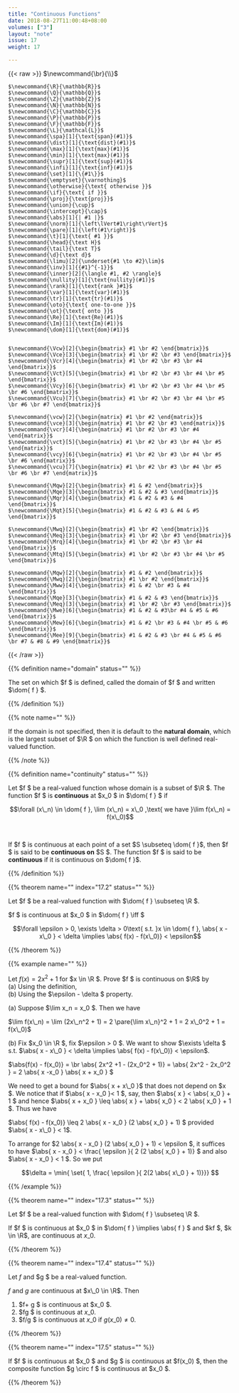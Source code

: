 ```yaml
---
title: "Continuous Functions"
date: 2018-08-27T11:00:48+08:00
volumes: ["3"]
layout: "note"
issue: 17
weight: 17

---
```


<!--more-->

<div class="latex-macros">
  {{< raw >}}
    $\newcommand{\br}{\\}$

    $\newcommand{\R}{\mathbb{R}}$
    $\newcommand{\Q}{\mathbb{Q}}$
    $\newcommand{\Z}{\mathbb{Z}}$
    $\newcommand{\N}{\mathbb{N}}$
    $\newcommand{\C}{\mathbb{C}}$
    $\newcommand{\P}{\mathbb{P}}$
    $\newcommand{\F}{\mathbb{F}}$
    $\newcommand{\L}{\mathcal{L}}$
    $\newcommand{\spa}[1]{\text{span}(#1)}$
    $\newcommand{\dist}[1]{\text{dist}(#1)}$
    $\newcommand{\max}[1]{\text{max}(#1)}$
    $\newcommand{\min}[1]{\text{max}(#1)}$
    $\newcommand{\supr}[1]{\text{sup}(#1)}$
    $\newcommand{\infi}[1]{\text{inf}(#1)}$
    $\newcommand{\set}[1]{\{#1\}}$
    $\newcommand{\emptyset}{\varnothing}$
    $\newcommand{\otherwise}{\text{ otherwise }}$
    $\newcommand{\if}{\text{ if }}$
    $\newcommand{\proj}{\text{proj}}$
    $\newcommand{\union}{\cup}$
    $\newcommand{\intercept}{\cap}$
    $\newcommand{\abs}[1]{| #1 |}$
    $\newcommand{\norm}[1]{\left\lVert#1\right\rVert}$
    $\newcommand{\pare}[1]{\left(#1\right)}$
    $\newcommand{\t}[1]{\text{ #1 }}$
    $\newcommand{\head}{\text H}$
    $\newcommand{\tail}{\text T}$
    $\newcommand{\d}{\text d}$
    $\newcommand{\limu}[2]{\underset{#1 \to #2}\lim}$
    $\newcommand{\inv}[1]{{#1}^{-1}}$
    $\newcommand{\inner}[2]{\langle #1, #2 \rangle}$
    $\newcommand{\nullity}[1]{\text{nullity}(#1)}$
    $\newcommand{\rank}[1]{\text{rank }#1}$
    $\newcommand{\var}[1]{\text{var}(#1)}$
    $\newcommand{\tr}[1]{\text{tr}(#1)}$
    $\newcommand{\oto}{\text{ one-to-one }}$
    $\newcommand{\ot}{\text{ onto }}$
    $\newcommand{\Re}[1]{\text{Re}(#1)}$
    $\newcommand{\Im}[1]{\text{Im}(#1)}$
    $\newcommand{\dom}[1]{\text{dom}(#1)}$


    $\newcommand{\Vcw}[2]{\begin{bmatrix} #1 \br #2 \end{bmatrix}}$
    $\newcommand{\Vce}[3]{\begin{bmatrix} #1 \br #2 \br #3 \end{bmatrix}}$
    $\newcommand{\Vcr}[4]{\begin{bmatrix} #1 \br #2 \br #3 \br #4 \end{bmatrix}}$
    $\newcommand{\Vct}[5]{\begin{bmatrix} #1 \br #2 \br #3 \br #4 \br #5 \end{bmatrix}}$
    $\newcommand{\Vcy}[6]{\begin{bmatrix} #1 \br #2 \br #3 \br #4 \br #5 \br #6 \end{bmatrix}}$
    $\newcommand{\Vcu}[7]{\begin{bmatrix} #1 \br #2 \br #3 \br #4 \br #5 \br #6 \br #7 \end{bmatrix}}$

    $\newcommand{\vcw}[2]{\begin{matrix} #1 \br #2 \end{matrix}}$
    $\newcommand{\vce}[3]{\begin{matrix} #1 \br #2 \br #3 \end{matrix}}$
    $\newcommand{\vcr}[4]{\begin{matrix} #1 \br #2 \br #3 \br #4 \end{matrix}}$
    $\newcommand{\vct}[5]{\begin{matrix} #1 \br #2 \br #3 \br #4 \br #5 \end{matrix}}$
    $\newcommand{\vcy}[6]{\begin{matrix} #1 \br #2 \br #3 \br #4 \br #5 \br #6 \end{matrix}}$
    $\newcommand{\vcu}[7]{\begin{matrix} #1 \br #2 \br #3 \br #4 \br #5 \br #6 \br #7 \end{matrix}}$

    $\newcommand{\Mqw}[2]{\begin{bmatrix} #1 & #2 \end{bmatrix}}$
    $\newcommand{\Mqe}[3]{\begin{bmatrix} #1 & #2 & #3 \end{bmatrix}}$
    $\newcommand{\Mqr}[4]{\begin{bmatrix} #1 & #2 & #3 & #4 \end{bmatrix}}$
    $\newcommand{\Mqt}[5]{\begin{bmatrix} #1 & #2 & #3 & #4 & #5 \end{bmatrix}}$

    $\newcommand{\Mwq}[2]{\begin{bmatrix} #1 \br #2 \end{bmatrix}}$
    $\newcommand{\Meq}[3]{\begin{bmatrix} #1 \br #2 \br #3 \end{bmatrix}}$
    $\newcommand{\Mrq}[4]{\begin{bmatrix} #1 \br #2 \br #3 \br #4 \end{bmatrix}}$
    $\newcommand{\Mtq}[5]{\begin{bmatrix} #1 \br #2 \br #3 \br #4 \br #5 \end{bmatrix}}$

    $\newcommand{\Mqw}[2]{\begin{bmatrix} #1 & #2 \end{bmatrix}}$
    $\newcommand{\Mwq}[2]{\begin{bmatrix} #1 \br #2 \end{bmatrix}}$
    $\newcommand{\Mww}[4]{\begin{bmatrix} #1 & #2 \br #3 & #4 \end{bmatrix}}$
    $\newcommand{\Mqe}[3]{\begin{bmatrix} #1 & #2 & #3 \end{bmatrix}}$
    $\newcommand{\Meq}[3]{\begin{bmatrix} #1 \br #2 \br #3 \end{bmatrix}}$
    $\newcommand{\Mwe}[6]{\begin{bmatrix} #1 & #2 & #3\br #4 & #5 & #6 \end{bmatrix}}$
    $\newcommand{\Mew}[6]{\begin{bmatrix} #1 & #2 \br #3 & #4 \br #5 & #6 \end{bmatrix}}$
    $\newcommand{\Mee}[9]{\begin{bmatrix} #1 & #2 & #3 \br #4 & #5 & #6 \br #7 & #8 & #9 \end{bmatrix}}$
  {{< /raw >}}
</div>

{{% definition name="domain" status="" %}}

The set on which $f $ is defined, called the domain of $f $ and written $\dom{ f } $.

{{% /definition %}}

{{% note name="" %}}

If the domain is not specified, then it is default to the **natural domain**, which is the largest subset of $\R $ on which the function is well defined real-valued function.

{{% /note %}}

{{% definition name="continuity" status="" %}}

Let $f $ be a real-valued function whose domain is a subset of $\R $. The function $f $ is **continuous** at $x\_0 $ in $\dom{ f } $ if

$$\forall (x\_n) \in \dom{ f }, \lim (x\_n) = x\_0 ,\text{ we have }\lim f(x\_n) = f(x\_0)$$

<br>

If $f $ is continuous at each point of a set $S \subseteq \dom{ f }$, then $f $ is said to be **continuous on** $S $. The function $f $ is said to be **continuous** if it is continuous on $\dom{ f }$.

{{% /definition %}}

{{% theorem name="" index="17.2" status="" %}}

Let $f $ be a real-valued function with $\dom{ f } \subseteq \R $.

$f $ is continuous at $x\_0 $ in $\dom{ f } \iff $

$$\forall \epsilon > 0, \exists \delta > 0\text{ s.t. }x \in \dom{ f }, \abs{ x - x\_0 } < \delta \implies \abs{ f(x) - f(x\_0)} < \epsilon$$

{{% /theorem %}}

{{% example name="" %}}

Let $f(x)  = 2x^2 + 1$ for $x \in \R $. Prove $f $ is continuous on $\R$ by <br>
(a) Using the definition, <br>
(b) Using the $\epsilon - \delta $ property.

(a) Suppose $\lim x\_n = x\_0 $. Then we have

$\lim f(x\_n) = \lim (2x\_n^2 + 1) = 2 \pare{\lim x\_n}^2 + 1 = 2 x\_0^2 + 1 = f(x\_0)$

(b) Fix $x\_0 \in \R $, fix $\epsilon > 0 $. We want to show $\exists \delta $ s.t. $\abs{ x - x\_0 } < \delta \implies \abs{ f(x) - f(x\_0)} < \epsilon$.

$\abs{f(x) - f(x\_0)} = \br \abs{ 2x^2 +1 - (2x\_0^2 + 1)} = \abs{ 2x^2 - 2x\_0^2 } = 2 \abs{ x -x\_0 } \abs{ x + x\_0 } $

We need to get a bound for $\abs{ x + x\_0 }$ that does not depend on $x $. We notice that if $\abs{ x - x\_0 }< 1  $, say, then $\abs{ x } < \abs{ x\_0 } + 1 $ and hence $\abs{ x + x\_0 } \leq \abs{ x } + \abs{ x\_0 } < 2 \abs{ x\_0 } + 1 $. Thus we have

$\abs{ f(x) - f(x\_0)} \leq 2 \abs{ x - x\_0 } (2 \abs{ x\_0 } + 1) $ provided $\abs{ x - x\_0 } < 1$.

To arrange for $2 \abs{ x - x\_0 } (2 \abs{ x\_0 } + 1) < \epsilon $, it suffices to have $\abs{ x - x\_0 } < \frac{ \epsilon }{ 2 (2 \abs{ x\_0 } + 1)} $ and also $\abs{ x - x\_0 } < 1 $. So we put

$$\delta = \min{ \set{ 1, \frac{ \epsilon }{ 2(2 \abs{ x\_0 } + 1)}}} $$

{{% /example %}}

{{% theorem name="" index="17.3" status="" %}}

Let $f $ be a real-valued function with $\dom{ f } \subseteq \R $.

If $f $ is continuous at $x\_0 $ in $\dom{ f } \implies \abs{ f } $ and $kf $, $k \in \R$, are continuous at $x\_0$.

{{% /theorem %}}

{{% theorem name="" index="17.4" status="" %}}

Let $f$ and $g $ be a real-valued function.

$f$ and $g$ are continuous at $x\_0 \in \R$. Then

1. $f+ g $ is continuous at $x\_0 $.
2. $fg $ is continuous at $x\_0$.
3. $f/g $ is continuous at $x\_0$ if $g(x\_0) \neq 0$.

{{% /theorem %}}

{{% theorem name="" index="17.5" status="" %}}

If $f $ is continuous at $x\_0 $ and $g $ is continuous at $f(x\_0) $, then the composite function $g \circ f $ is continuous at $x\_0 $.

{{% /theorem %}}
